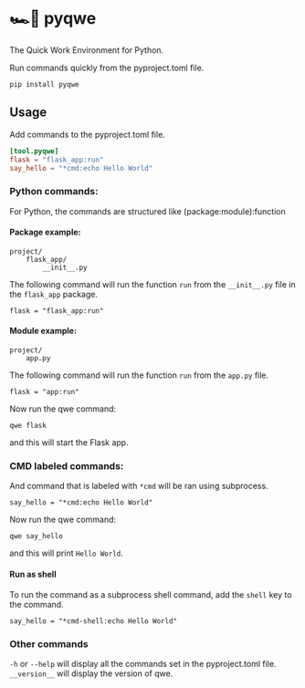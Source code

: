 # 🏎️💨 pyqwe

The Quick Work Environment for Python.

Run commands quickly from the pyproject.toml file.

`pip install pyqwe`

## Usage

Add commands to the pyproject.toml file.

```toml
[tool.pyqwe]
flask = "flask_app:run"
say_hello = "*cmd:echo Hello World"
```

### Python commands:

For Python, the commands are structured like (package:module):function

#### Package example:

```text
project/
    flask_app/
        __init__.py
```

The following command will run the function
`run` from the `__init__.py` file in the `flask_app` package.

`flask = "flask_app:run"`

#### Module example:

```text
project/
    app.py
```

The following command will run the function
`run` from the `app.py` file.

`flask = "app:run"`

Now run the qwe command:

`qwe flask`

and this will start the Flask app.

### CMD labeled commands:

And command that is labeled with `*cmd` will be ran using subprocess.

`say_hello = "*cmd:echo Hello World"`

Now run the qwe command:

`qwe say_hello`

and this will print `Hello World`.

#### Run as shell

To run the command as a subprocess shell command, add the `shell` key to the command.

`say_hello = "*cmd-shell:echo Hello World"`

### Other commands

`-h` or `--help` will display all the commands set in the pyproject.toml file.
`__version__` will display the version of qwe.

